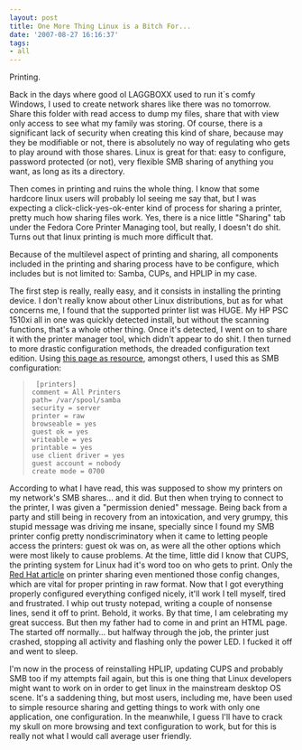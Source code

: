 ```yaml
---
layout: post
title: One More Thing Linux is a Bitch For...
date: '2007-08-27 16:16:37'
tags:
- all
---
```


Printing.

Back in the days where good ol LAGGBOXX used to run it`s comfy Windows, I used to create network shares like there was no tomorrow. Share this folder with read access to dump my files, share that with view only access to see what my family was storing. Of course, there is a significant lack of security when creating this kind of share, because may they be modifiable or not, there is absolutely no way of regulating who gets to play around with those shares. Linux is great for that: easy to configure, password protected (or not), very flexible SMB sharing of anything you want, as long as its a directory.

Then comes in printing and ruins the whole thing. I know that some hardcore linux users will probably lol seeing me say that, but I was expecting a click-click-yes-ok-enter kind of process for sharing a printer, pretty much how sharing files work. Yes, there is a nice little "Sharing" tab under the Fedora Core Printer Managing tool, but really, I doesn't do shit. Turns out that linux printing is much more difficult that.

Because of the multilevel aspect of printing and sharing, all components included in the printing and sharing process have to be configure, which includes but is not limited to: Samba, CUPs, and HPLIP in my case.

The first step is really, really easy, and it consists in installing the printing device. I don't really know about other Linux distributions, but as for what concerns me, I found that the supported printer list was HUGE. My HP PSC 1510xi all in one was quickly detected install, but without the scanning functions, that's a whole other thing. Once it's detected, I went on to share it with the printer manager tool, which didn't appear to do shit. I then turned to more drastic configuration methods, the dreaded configuration text edition. Using <a href="http://www.redhat.com/docs/manuals/linux/RHL-8.0-Manual/admin-primer/s1-printers-sharing.html">this page as resource</a>, amongst others, I used this as SMB configuration:
<blockquote><code> [printers]
comment = All Printers
path= /var/spool/samba
security = server
printer = raw
browseable = yes
guest ok = yes
writeable = yes
printable = yes
use client driver = yes
guest account = nobody
create mode = 0700</code></blockquote>
According to what I have read, this was supposed to show my printers on my network's SMB shares... and it did. But then when trying to connect to the printer, I was given a "permission denied" message. Being back from a party and still being in recovery from an intoxication, and very grumpy, this stupid message was driving me insane, specially since I found my SMB printer config pretty nondiscriminatory when it came to letting people access the printers: guest ok was on, as were all the other options which were most likely to cause problems. At the time, little did I know that CUPS, the printing system for Linux had it's word too on who gets to print. Only the <a href="http://www.redhat.com/docs/manuals/linux/RHL-8.0-Manual/admin-primer/s1-printers-sharing.html">Red Hat article</a> on printer sharing even mentioned those config changes, which are vital for proper printing in raw format. Now that I got everything properly configured everything configed nicely, it'll work I tell myself, tired and frustrated. I whip out trusty notepad, writing a couple of nonsense lines, send it off to print. Behold, it works. By that time, I am celebrating my great success. But then my father had to come in and print an HTML page. The started off normally... but halfway through the job, the printer just crashed, stopping all activity and flashing only the power LED.  I fucked it off and went to sleep.

I'm now in the process of reinstalling HPLIP, updating CUPS and probably SMB too if my attempts fail again, but this is one thing that Linux developers might want to work on in order to get linux in the mainstream desktop OS scene. It's a saddening thing, but most users, including me, have been used to simple resource sharing and getting things to work with only one application, one configuration. In the meanwhile, I guess I'll have to crack my skull on more browsing and text configuration to work, but for this is really not what I would call average user friendly.